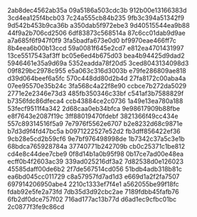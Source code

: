 2ab8dec4562ab35a
09a5186a503cdc3b
912b00e13166383d
3cd4ea125f4bcb03
7c24a555cb84b235
9fb3c394a51342f9
9d542b453b9ca36b
a350dab5f972ebe3
9d40515544ea9b88
44f9a2b706cd2506
6df83873c568514a
87c6cc01dab9d9ae
a7a685f6f947f0f9
3fa5badfa673e0d0
bf9970eae466ff7c
8b4eea6b00b13ccd
59a0081f645e2cd7
e812ea4701431997
13ce5517543af3ff
bc05e6ed4b675d03
bea4b94425d9dad2
5946461e35a9d69a
5352eadda78f20d5
3ced8043134098d3
09f829bc2978c955
e5a063c316d3003b
e79fe286809ae818
d39d064beef6a5fc
570c448dd80d2b4d
27fa8172c00aba4a
07ee95570e35b24c
3fa568c4a22f8e90
ccbce7b272da5029
2771e2e2346e73d3
485fb350346c33bf
c541af3b7588829f
b7356fdc86dfeca4
ccb43884ce2c0736
1a49e13ea780a188
53fecf9511f4a342
2d68caa0eb34bfca
9e98617909b88fbe
e8f7643e2087f19c
3ff88019470fdebf
3821366f49cc434e
557c89314516f5a9
7e7976f5562e6707
b2e8232d68c9871e
b7d3d9f4fd47bc5a
b0971222527e52d2
fb3dff856422ef36
9cb28e5cd2b59cf6
9e7bf976498998de
1b7342c37a5c3e1b
68bdca765928784a
37740771b242709b
cb0c25371c1be812
cd4e8c44dee7cbe9
0f8d14b1a0b95f98
0b17ce7ad00e48ea
ecff0b4f2603ac39
339ad025216df3a2
7d82538d0e126023
45585daff00de6b2
2f7de567514cd056
51bdb4adb318b81c
ea6bd045cc011729
c8a57957fd7ad1d3
e669d1a2f2fa7507
697914206950abe4
2210c1333ef7f4e1
a562055be99f18fc
fdab92e5fe2a73fd
7db35d3d92cbc2ae
7189fdbb45fafb76
6fb2df0dce757f02
716ad177ac13b77d
d6ad1ec9cfbc01bc
2c0877f3fe9c86cd
